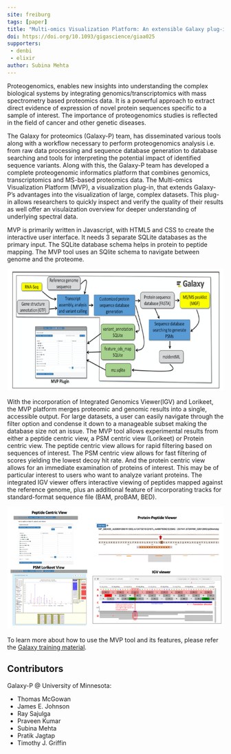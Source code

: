 ```yaml
---
site: freiburg
tags: [paper]
title: "Multi-omics Visualization Platform: An extensible Galaxy plug-in for multi-omics data visualization and exploration"
doi: https://doi.org/10.1093/gigascience/giaa025
supporters:
 - denbi
 - elixir
author: Subina Mehta
---
```


Proteogenomics, enables new insights into understanding the complex biological systems by integrating genomics/transcriptomics with mass spectrometry based proteomics data.
It is a powerful approach to extract direct evidence of expression of novel protein sequences specific to a sample of interest.
The importance of proteogenomics studies is reflected in the field of cancer and other genetic diseases. 

The Galaxy for proteomics (Galaxy-P) team, has disseminated various tools along with a workflow necessary to perform proteogenomics analysis i.e.
from raw data processing and sequence database generation to 
database searching and tools for interpreting the potential impact of identified sequence variants. Along with this,
the Galaxy-P team has developed a complete proteogenomic informatics platform that combines 
genomics, transcriptomics and MS-based proteomics data. The Multi-omics Visualization Platform (MVP),
a visualization plug-in, that extends Galaxy-P’s advantages into the visualization of large, complex datasets. 
This plug-in allows researchers to quickly inspect and verify the quality of their results as well offer an
visulaization overview for deeper understanding of underlying spectral data. 

MVP is primarily written in Javascript, with HTML5 and CSS to create the interactive user interface. It needs 3 separate SQLite
databases as the primary input. The SQLite database schema helps in protein to 
peptide mapping. The MVP tool uses an SQlite schema to navigate between genome and the proteome.

![Input Schema](/assets/media/MVP_blog_fig1.png)

With the incorporation of Integrated Genomics Viewer(IGV) and Lorikeet, the MVP platform merges proteomic and genomic results into a single, accessible output. For large datasets, a user can easily navigate through 
the filter option and condense it down to a manageable subset making the database size not an issue. The MVP tool allows experimental results from either a peptide centric view, a PSM centric view (Lorikeet) or Protein 
centric view. The peptide centric view allows for rapid filtering based on sequences of interest. The PSM centric view allows for fast filtering of scores yielding the lowest decoy hit rate. And the protein centric view 
allows for an immediate examination of proteins of interest. This may be of particular interest to users who want to analyze variant proteins. The integrated IGV viewer offers interactive viewing of peptides mapped against 
the reference genome, plus an additional feature of incorporating tracks for standard-format sequence file (BAM, proBAM, BED).

![MVP](/assets/media/MVP_blog_fig2.png)


To learn more about how to use the MVP tool and its features, please refer the [Galaxy training material](https://galaxyproject.github.io/training-material/topics/proteomics/tutorials/proteogenomics-novel-peptide-analysis/tutorial.html).


## Contributors

Galaxy-P @ University of Minnesota:

- Thomas McGowan
- James E. Johnson
- Ray Sajulga
- Praveen Kumar
- Subina Mehta
- Pratik Jagtap
- Timothy J. Griffin
